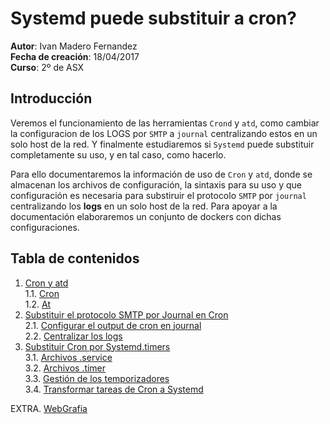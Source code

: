 # Systemd puede substituir a cron?

**Autor**: Ivan Madero Fernandez\
**Fecha de creación**: 18/04/2017\
**Curso**: 2º de ASX

## Introducción

Veremos el funcionamiento de las herramientas `Crond` y `atd`, como
cambiar la configuracion de los LOGS por `SMTP` a `journal` 
centralizando estos en un solo host de la red. Y finalmente estudiaremos
si `Systemd` puede substituir completamente su uso, y en tal caso, como 
hacerlo. 

Para ello documentaremos la información de uso de `Cron` y `atd`, donde
se almacenan los archivos de configuración, la sintaxis para su uso y
que configuración es necesaria para substiruir el protocolo `SMTP` por 
`journal` centralizando los **logs** en un solo host de la red. Para 
apoyar a la documentación elaboraremos un conjunto de dockers con dichas
configuraciones.

## Tabla de contenidos

1. [Cron y atd](Systemd_puede_substituir_a_cron.md#cron-y-atd)\
	1.1. [Cron](Systemd_puede_substituir_a_cron.md#cron)\
	1.2. [At](Systemd_puede_substituir_a_cron.md#atd)
2. [Substituir el protocolo SMTP por Journal en Cron](Systemd_puede_substituir_a_cron.md#substituit-el-protocolo-smtp-por-journal-en-cron)\
	2.1. [Configurar el output de cron en journal](Systemd_puede_substituir_a_cron.md#configurar-el-output-de-cron-en-journal)\
	2.2. [Centralizar los logs](Systemd_puede_substituir_a_cron.md#centralizar-los-logs)
3. [Substituir Cron por Systemd.timers](Systemd_puede_substituir_a_cron.md#substituir-cron-por-systemdtimers)\
	3.1. [Archivos .service](Systemd_puede_substituir_a_cron.md#archivos-service)\
	3.2. [Archivos .timer](Systemd_puede_substituir_a_cron.md#archivos-timer)\
	3.3. [Gestión de los temporizadores](Systemd_puede_substituir_a_cron.md#gesti%C3%B3n-de-los-temporizadores)\
	3.4. [Transformar tareas de Cron a Systemd](Systemd_puede_substituir_a_cron.md#transformar-tareas-de-cron-a-systemd)

EXTRA. [WebGrafia](WebGrafia.md#webgrafia)
	
